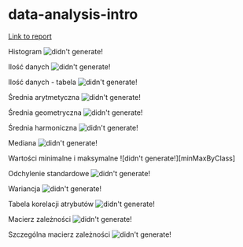 # data-analysis-intro

[Link to report](https://kubehe.github.io/data-analysis-intro/ "Report")

Histogram 
![didn't generate!][rawHistogramMatrix]

Ilość danych
![didn't generate!][dataQuantity]

Ilość danych - tabela
![didn't generate!][dataQuantityTable]

Średnia arytmetyczna
![didn't generate!][arithmeticAvgsByClass]

Średnia geometryczna
![didn't generate!][geometricMeansByClass]

Średnia harmoniczna
![didn't generate!][harmonicMeansByClass]

Mediana
![didn't generate!][mediansByClass]

Wartości minimalne i maksymalne
![didn't generate!][minMaxByClass]

Odchylenie standardowe
![didn't generate!][standardDeviationsByClass]

Wariancja
![didn't generate!][variancesByClass]

Tabela korelacji atrybutów
![didn't generate!][correlationAttsTable]

Macierz zależności
![didn't generate!][matOfDependenceGraph]

Szczególna macierz zależności
![didn't generate!][focusedMatOfDependenceGraph]

<!-- ![didn't generate!][] -->

[rawHistogramMatrix]: ./output/histMat.png "Macierz histogramów"
[dataQuantity]: ./output/dataQuantity.png "Liczba reprezentów"
[dataQuantityTable]: ./output/dataQuantityTable.png "Liczba reprezentów - tabela"
[arithmeticAvgsByClass]: ./output/arithmeticAvgByClass.png "Średnie arytmetyczne według klas"
[geometricMeansByClass]: ./output/geometricMeansByClass.png "Średnie geometryczne według klas"
[harmonicMeansByClass]: ./output/harmonicMeansByClass.png "Średnie harmoniczne według klas"
[mediansByClass]: ./output/mediansByClass.png "Mediany według klas"
[maxMinByClass]: ./output/maxMinByClass.png "Wartości maksymalne i minimalne według kals"
[standardDeviationsByClass]: ./output/standardDeviationsByClass.png "Odchylenie standardowe według klas"
[variancesByClass]: ./output/variancesByClass.png "Wariancje według klas"
[correlationAttsTable]: ./output/correlationAttsTable.png "Macierz korelacji między atrybutami"
[matOfDependenceGraph]: ./output/matOfDependenceGraph.png "Macierz wykresów zależności"
[focusedMatOfDependenceGraph]: ./output/focusedMatOfDependenceGraph.png "Wydzielony fragment macierzy wykresóœ zależności"